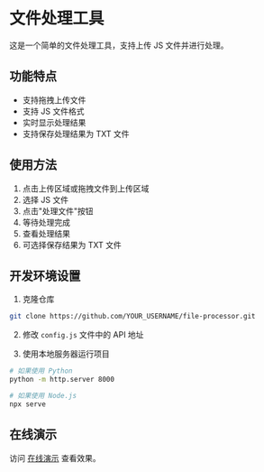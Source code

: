 # 文件处理工具

这是一个简单的文件处理工具，支持上传 JS 文件并进行处理。

## 功能特点

- 支持拖拽上传文件
- 支持 JS 文件格式
- 实时显示处理结果
- 支持保存处理结果为 TXT 文件

## 使用方法

1. 点击上传区域或拖拽文件到上传区域
2. 选择 JS 文件
3. 点击"处理文件"按钮
4. 等待处理完成
5. 查看处理结果
6. 可选择保存结果为 TXT 文件

## 开发环境设置

1. 克隆仓库
```bash
git clone https://github.com/YOUR_USERNAME/file-processor.git
```

2. 修改 `config.js` 文件中的 API 地址

3. 使用本地服务器运行项目
```bash
# 如果使用 Python
python -m http.server 8000

# 如果使用 Node.js
npx serve
```

## 在线演示

访问 [在线演示](https://YOUR_USERNAME.github.io/file-processor/) 查看效果。 
